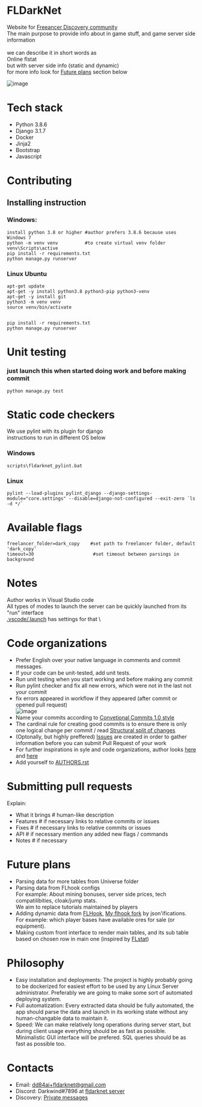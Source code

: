 # FLDarkNet
Website for [Freeancer Discovery community](https://discoverygc.com/forums) \
The main purpose to provide info about in game stuff, and game server side information \
 \
we can describe it in short words as \
Online flstat \
but with server side info (static and dynamic) \
for more info look for [Future plans](https://github.com/dd84ai/fldarknet/blob/main/README.md#philosophy) section below

![image](https://user-images.githubusercontent.com/20555918/113764510-402a8c80-9745-11eb-9365-25a3b67b8212.png)

# Tech stack
* Python 3.8.6
* Django 3.1.7
* Docker
* Jinja2
* Bootstrap
* Javascript

# Contributing
## Installing instruction

### Windows:

```
install python 3.8 or higher #author prefers 3.8.6 because uses Windows 7
python -m venv venv          #to create virtual venv folder
venv\Scripts\active
pip install -r requirements.txt
python manage.py runserver
```

### Linux Ubuntu

```
apt-get update
apt-get -y install python3.8 python3-pip python3-venv
apt-get -y install git
python3 -m venv venv
source venv/bin/activate


pip install -r requirements.txt
python manage.py runserver
```

# Unit testing
### just launch this when started doing work and before making commit
```
python manage.py test
```

# Static code checkers
We use pylint with its plugin for django \
instructions to run in different OS below 
### Windows 
```
scripts\fldarknet_pylint.bat
```

### Linux
```
pylint --load-plugins pylint_django --django-settings-module="core.settings" --disable=django-not-configured --exit-zero `ls -d */`
```

# Available flags

```
freelancer_folder=dark_copy    #set path to freelancer folder, default 'dark_copy'
timeout=30                      #set timeout between parsings in background
```

# Notes
Author works in Visual Studio code \
All types of modes to launch the server can be quickly launched from its "run" interface \
[.vscode/.launch](https://github.com/dd84ai/fldarknet/blob/main/.vscode/launch.json) has settings for that \

# Code organizations
* Prefer English over your native language in comments and commit messages.
* If your code can be unit-tested, add unit tests.
* Run unit testing when you start working and before making any commit
* Run pylint checker and fix all new errors, which were not in the last not your commit
* fix errors appeared in workflow if they appeared (after commit or opened pull request) \
![image](https://user-images.githubusercontent.com/20555918/113766107-43267c80-9747-11eb-8945-9d6bed920ad6.png)
* Name your commits according to [Convetional Commits 1.0 style](https://www.conventionalcommits.org/en/v1.0.0/)
* The cardinal rule for creating good commits is to ensure there is only one logical change per commit / read [Structural split of changes](https://wiki.openstack.org/wiki/GitCommitMessages#Structural_split_of_changes)
* (Optonally, but highly preffered) [Issues](https://github.com/dd84ai/fldarknet/issues) are created in order to gather information before you can submit Pull Request of your work
* For further inspirations in syle and code organizations, author looks [here](https://github.com/f213/education-backend) and [here](https://searx.github.io/searx/dev/contribution_guide.html#documentation)
* Add yourself to [AUTHORS.rst](https://github.com/dd84ai/fldarknet/blob/main/AUTHORS.rst)

# Submitting pull requests
Explain:
* What it brings  # human-like description
* Features        # if necessary links to relative commits or issues 
* Fixes           # if necessary links to relative commits or issues
* API             # if necessary mention any added new flags / commands
* Notes           # if necessary

# Future plans
* Parsing data for more tables from Universe folder
* Parsing data from FLhook configs \
For example: About mining bonuses, server side prices, tech compatilibities, cloak/jump stats. \
We aim to replace tutorials maintained by players
* Adding dynamic data from [FLHook](https://github.com/DiscoveryGC/FLHook), [My flhook fork](https://github.com/dd84ai/FLHook) by json'ifications. \
For example: which player bases have available ores for sale (or equipment). 
* Making custom front interface to render main tables, and its sub table based on chosen row in main one (inspired by [FLstat](https://discoverygc.com/forums/showthread.php?tid=115254&pid=1524529#pid1524529))

# Philosophy
* Easy installation and deployments: The project is highly probably going to be dockerized for easiest effort to be used by any Linux Server administrator. Preferably we are going to make some sort of automated deploying system.
* Full automatization: Every extracted data should be fully automated, the app should parse the data and launch in its working state without any human-changable data to maintain it.
* Speed: We can make relatively long operations during server start, but during client usage everything should be as fast as possible. Minimalistic GUI interface will be prefered. SQL queries should be as fast as possible too.

# Contacts
* Email: dd84ai+fldarknet@gmail.com
* Discord: Darkwind#7896 at [fldarknet server](https://discord.gg/KTUcZyv98q)
* Discovery: [Private messages](https://discoverygc.com/forums/member.php?action=profile)
